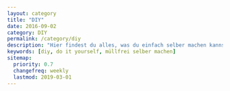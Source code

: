 ```yaml
---
layout: category
title: "DIY"
date: 2016-09-02
category: DIY
permalink: /category/diy
description: "Hier findest du alles, was du einfach selber machen kannst. Durch diese einfachen DIYs wird Zero Wasste günstiger und du hast immer alles da, was du im Haushalt brauchen könntest."
keywords: [diy, do it yourself, müllfrei selber machen]
sitemap:
  priority: 0.7
  changefreq: weekly
  lastmod: 2019-03-01
---
```

